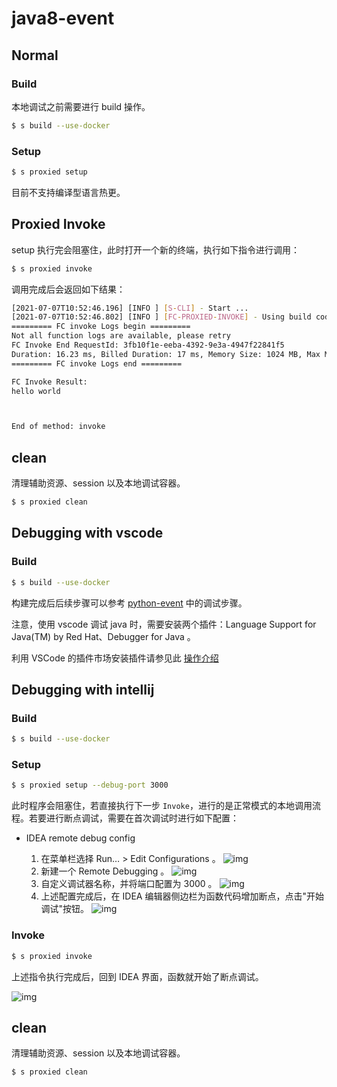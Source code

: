 # java8-event

## Normal

### Build

本地调试之前需要进行 build 操作。

```bash
$ s build --use-docker
```

### Setup

```bash
$ s proxied setup
```
目前不支持编译型语言热更。

## Proxied Invoke

setup 执行完会阻塞住，此时打开一个新的终端，执行如下指令进行调用：

```bash
$ s proxied invoke
```

调用完成后会返回如下结果：

```bash
[2021-07-07T10:52:46.196] [INFO ] [S-CLI] - Start ...
[2021-07-07T10:52:46.802] [INFO ] [FC-PROXIED-INVOKE] - Using build codeUri: /Users/zqf/Documents/git_proj/devsapp/component/fc-proxied-invoke/example/java8-event/.s/build/artifacts/fc-deploy-service/event-function
========= FC invoke Logs begin =========
Not all function logs are available, please retry
FC Invoke End RequestId: 3fb10f1e-eeba-4392-9e3a-4947f22841f5
Duration: 16.23 ms, Billed Duration: 17 ms, Memory Size: 1024 MB, Max Memory Used: 59.78 MB
========= FC invoke Logs end =========

FC Invoke Result:
hello world



End of method: invoke
```

## clean

清理辅助资源、session 以及本地调试容器。

```bash
$ s proxied clean
```

## Debugging with vscode

### Build

```bash
$ s build --use-docker
```

构建完成后后续步骤可以参考 [python-event](../python-event/README.md) 中的调试步骤。

注意，使用 vscode 调试 java 时，需要安装两个插件：Language Support for Java(TM) by Red Hat、Debugger for Java 。

利用 VSCode 的插件市场安装插件请参见此 [操作介绍](https://code.visualstudio.com/docs/languages/java?spm=a2c4g.11186623.2.16.69092a26ZukfQg)

## Debugging with intellij

### Build

```bash
$ s build --use-docker
```

### Setup 

```bash
$ s proxied setup --debug-port 3000
```

此时程序会阻塞住，若直接执行下一步 `Invoke`，进行的是正常模式的本地调用流程。若要进行断点调试，需要在首次调试时进行如下配置：

- IDEA remote debug config

    1. 在菜单栏选择 Run… > Edit Configurations 。
    ![img](https://img.alicdn.com/imgextra/i4/O1CN01CffYNv1UbX74nFI0d_!!6000000002536-2-tps-734-432.png)
    2. 新建一个 Remote Debugging 。
    ![img](https://img.alicdn.com/imgextra/i2/O1CN014nVPkX1voLpEUKiS9_!!6000000006219-2-tps-2216-1514.png)
    3. 自定义调试器名称，并将端口配置为 3000 。
    ![img](https://img.alicdn.com/imgextra/i2/O1CN014xCgf21lnl9h2QGTA_!!6000000004864-2-tps-2142-1620.png)
    4. 上述配置完成后，在 IDEA 编辑器侧边栏为函数代码增加断点，点击"开始调试"按钮。
    ![img](https://img.alicdn.com/imgextra/i1/O1CN01PPR4V61RM0qRiP16r_!!6000000002096-2-tps-3528-2166.png)
       
### Invoke

```bash
$ s proxied invoke
```

上述指令执行完成后，回到 IDEA 界面，函数就开始了断点调试。

![img](https://img.alicdn.com/imgextra/i2/O1CN01gZdC9B20nxYxFvLTr_!!6000000006895-2-tps-3566-2232.png)

## clean

清理辅助资源、session 以及本地调试容器。

```bash
$ s proxied clean
```
